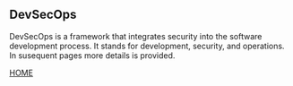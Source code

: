 
## DevSecOps


DevSecOps is a framework that integrates security into the software development process. It stands for development, security, and operations.
In susequent pages more details is provided.

[HOME](https://kangdmi.github.io/skills-github-pages/)



